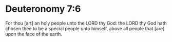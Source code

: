 # Deuteronomy 7:6

For thou [art] an holy people unto the LORD thy God: the LORD thy God hath chosen thee to be a special people unto himself, above all people that [are] upon the face of the earth.